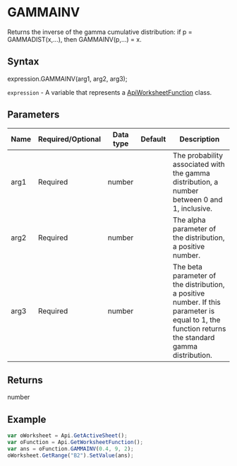 # GAMMAINV

Returns the inverse of the gamma cumulative distribution: if p = GAMMADIST(x,...), then GAMMAINV(p,...) = x.

## Syntax

expression.GAMMAINV(arg1, arg2, arg3);

`expression` - A variable that represents a [ApiWorksheetFunction](../ApiWorksheetFunction.md) class.

## Parameters

| **Name** | **Required/Optional** | **Data type** | **Default** | **Description** |
| ------------- | ------------- | ------------- | ------------- | ------------- |
| arg1 | Required | number |  | The probability associated with the gamma distribution, a number between 0 and 1, inclusive. |
| arg2 | Required | number |  | The alpha parameter of the distribution, a positive number. |
| arg3 | Required | number |  | The beta parameter of the distribution, a positive number. If this parameter is equal to 1, the function returns the standard gamma distribution. |

## Returns

number

## Example



```javascript
var oWorksheet = Api.GetActiveSheet();
var oFunction = Api.GetWorksheetFunction();
var ans = oFunction.GAMMAINV(0.4, 9, 2);
oWorksheet.GetRange("B2").SetValue(ans);
```
